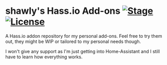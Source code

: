 # shawly's Hass.io Add-ons [![Stage](https://img.shields.io/badge/project%20stage-wip-orange)](https://github.com/shawly/hassio-addons)  [![License](https://img.shields.io/github/license/shawly/hassio-addons)](https://github.com/shawly/hassio-addons/blob/master/LICENSE)

A Hass.io addon repository for my personal add-ons. Feel free to try them out, they might be WIP or tailored to my personal needs though.

I won't give any support as I'm just getting into Home-Assistant and I still have to learn how everything works.
